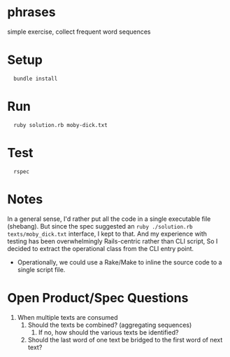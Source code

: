# phrases
simple exercise, collect frequent word sequences

# Setup
```shell
  bundle install
```

# Run
```shell
  ruby solution.rb moby-dick.txt
```

# Test
```shell
  rspec
```

# Notes
In a general sense, I'd rather put all the code in a single executable file (shebang).
But since the spec suggested an `ruby ./solution.rb texts/moby_dick.txt` interface, I kept to that.
And my experience with testing has been overwhelmingly Rails-centric rather than CLI script,
So I decided to extract the operational class from the CLI entry point.
* Operationally, we could use a Rake/Make to inline the source code to a single script file.

# Open Product/Spec Questions
1. When multiple texts are consumed
   1. Should the texts be combined? (aggregating sequences)
      1. If no, how should the various texts be identified?
   2. Should the last word of one text be bridged to the first word of next text?
